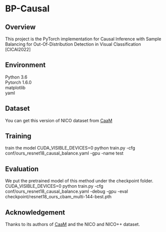 # BP-Causal
## Overview
This project is the PyTorch implementation for Causal lnference with Sample Balancing for Out-Of-Distribution Detection in Visual Classification [CICAI2022]
## Environment
Python 3.6  
Pytorch 1.6.0  
matplotlib  
yaml
## Dataset
You can get this version of NICO dataset from [CaaM](https://github.com/Wangt-CN/CaaM)
## Training
train the model
CUDA_VISIBLE_DEVICES=0 python train.py -cfg conf/ours_resnet18_causal_balance.yaml -gpu -name test
## Evaluation
We put the pretrained model of this method under the checkpoint folder.
CUDA_VISIBLE_DEVICES=0 python train.py -cfg conf/ours_resnet18_causal_balance.yaml -debug -gpu -eval checkpoint/resnet18_ours_cbam_multi-144-best.pth
## Acknowledgement
Thanks to its authors of [CaaM](https://github.com/Wangt-CN/CaaM) and the NICO and NICO++ dataset.
